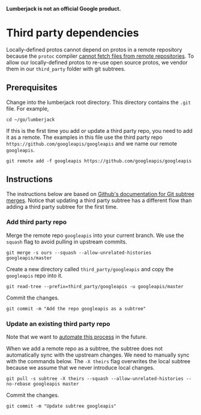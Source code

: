 **Lumberjack is not an official Google product.**

# Third party dependencies

Locally-defined protos cannot depend on protos in a remote repository because
the `protoc` compiler
[cannot fetch files from remote repositories](https://github.com/golang/protobuf/issues/1072).
To allow our locally-defined protos to re-use open source protos, we vendor them
in our `third_party` folder with git subtrees.

## Prerequisites

Change into the lumberjack root directory. This directory contains the `.git`
file. For example,

```
cd ~/go/lumberjack
```

If this is the first time you add or update a third party repo, you need to add
it as a remote. The examples in this file use the third party repo
`https://github.com/googleapis/googleapis` and we name our remote `googleapis`.

```
git remote add -f googleapis https://github.com/googleapis/googleapis
```

## Instructions

The instructions below are based on
[Github's documentation for Git subtree merges](https://docs.github.com/en/get-started/using-git/about-git-subtree-merges#synchronizing-with-updates-and-changes).
Notice that updating a third party subtree has a different flow than adding a
third party subtree for the first time.

### Add third party repo

Merge the remote repo `googleapis` into your current branch. We use the `squash`
flag to avoid pulling in upstream commits.

```
git merge -s ours --squash --allow-unrelated-histories googleapis/master
```

Create a new directory called `third_party/googleapis` and copy the `googleapis`
repo into it.

```
git read-tree --prefix=third_party/googleapis -u googleapis/master
```

Commit the changes.

```
git commit -m "Add the repo googleapis as a subtree"
```

### Update an existing third party repo

Note that we want to
[automate this process](b/199776038) in the
future.

When we add a remote repo as a subtree, the subtree does not automatically sync
with the upstream changes. We need to manually sync with the commands below. The
`-X theirs` flag overwrites the local subtree because we assume that we never
introduce local changes.

```
git pull -s subtree -X theirs --squash --allow-unrelated-histories --no-rebase googleapis master
```

Commit the changes.

```
git commit -m "Update subtree googleapis"
```
